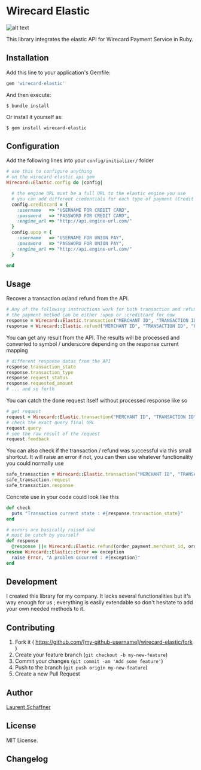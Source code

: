 
# Wirecard Elastic

![alt text](https://hostbillapp.com/images/wirecard.png "Wirecard GmbH")

This library  integrates the elastic API for Wirecard Payment Service in Ruby.

## Installation

Add this line to your application's Gemfile:

```ruby
gem 'wirecard-elastic'
```

And then execute:

    $ bundle install

Or install it yourself as:

    $ gem install wirecard-elastic

## Configuration

Add the following lines into your `config/initializer/` folder

```ruby
# use this to configure anything
# on the wirecard elastic api gem
Wirecard::Elastic.config do |config|

  # the engine URL must be a full URL to the elastic engine you use
  # you can add different credentials for each type of payment (Credit Card, China Union Pay, ...)
  config.creditcard = {
    :username   => "USERNAME FOR CREDIT CARD",
    :password   => "PASSWORD FOR CREDIT CARD",
    :engine_url => "http://api.engine-url.com/"
  }
  config.upop = {
    :username   => "USERNAME FOR UNION PAY",
    :password   => "PASSWORD FOR UNION PAY",
    :engine_url => "http://api.engine-url.com/"
  }

end
```

## Usage

Recover a transaction or/and refund from the API.

```ruby
# Any of the following instructions work for both transaction and refund request
# the payment method can be either :upop or :creditcard for now
response = Wirecard::Elastic.transaction("MERCHANT ID", "TRANSACTION ID", "PAYMENT METHOD").response
response = Wirecard::Elastic.refund("MERCHANT ID", "TRANSACTION ID", "PAYMENT METHOD").response
```

You can get any result from the API. The results will be processed and converted to symbol / underscore depending on the response current mapping

```ruby
# different response datas from the API
response.transaction_state
response.transaction_type
response.request_status
response.requested_amount
# ... and so forth
```

You can catch the done request itself without processed response like so

```ruby
# get request
request = Wirecard::Elastic.transaction("MERCHANT ID", "TRANSACTION ID", "PAYMENT METHOD").request
# check the exact query final URL
request.query
# see the raw result of the request
request.feedback
```

You can also check if the transaction / refund was successful via this small shortcut. It will raise an error if not, you can then use whatever functionality you could normally use

```ruby
safe_transaction = Wirecard::Elastic.transaction("MERCHANT ID", "TRANSACTION ID", "PAYMENT METHOD").safe
safe_transaction.request
safe_transaction.response
```

Concrete use in your code could look like this

```ruby
def check
  puts "Transaction current state : #{response.transaction_state}"
end

# errors are basically raised and
# must be catch by yourself
def response
  @response ||= Wirecard::Elastic.refund(order_payment.merchant_id, order_payment.transaction_id, order_payment.payment_method).response
rescue Wirecard::Elastic::Error => exception
  raise Error, "A problem occurred : #{exception}"
end
```

## Development

I created this library for my company. It lacks several functionalities but it's way enough for us ; everything is easily extendable so don't hesitate to add your own needed methods to it.

## Contributing

1. Fork it ( https://github.com/[my-github-username]/wirecard-elastic/fork )
2. Create your feature branch (`git checkout -b my-new-feature`)
3. Commit your changes (`git commit -am 'Add some feature'`)
4. Push to the branch (`git push origin my-new-feature`)
5. Create a new Pull Request

## Author

[Laurent Schaffner](http://www.laurentschaffner.com)

## License

MIT License.

## Changelog
